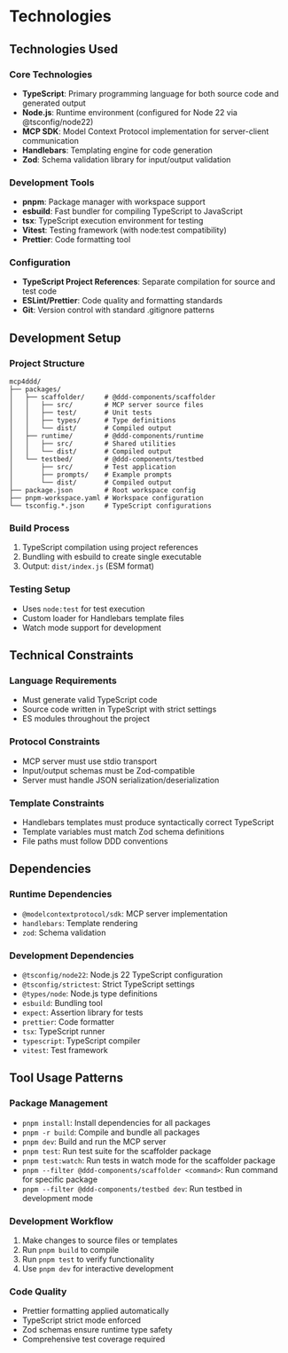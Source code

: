 # Technologies

## Technologies Used

### Core Technologies
- **TypeScript**: Primary programming language for both source code and generated output
- **Node.js**: Runtime environment (configured for Node 22 via @tsconfig/node22)
- **MCP SDK**: Model Context Protocol implementation for server-client communication
- **Handlebars**: Templating engine for code generation
- **Zod**: Schema validation library for input/output validation

### Development Tools
- **pnpm**: Package manager with workspace support
- **esbuild**: Fast bundler for compiling TypeScript to JavaScript
- **tsx**: TypeScript execution environment for testing
- **Vitest**: Testing framework (with node:test compatibility)
- **Prettier**: Code formatting tool

### Configuration
- **TypeScript Project References**: Separate compilation for source and test code
- **ESLint/Prettier**: Code quality and formatting standards
- **Git**: Version control with standard .gitignore patterns

## Development Setup

### Project Structure
```
mcp4ddd/
├── packages/
│   ├── scaffolder/     # @ddd-components/scaffolder
│   │   ├── src/        # MCP server source files
│   │   ├── test/       # Unit tests
│   │   ├── types/      # Type definitions
│   │   └── dist/       # Compiled output
│   ├── runtime/        # @ddd-components/runtime
│   │   ├── src/        # Shared utilities
│   │   └── dist/       # Compiled output
│   └── testbed/        # @ddd-components/testbed
│       ├── src/        # Test application
│       ├── prompts/    # Example prompts
│       └── dist/       # Compiled output
├── package.json        # Root workspace config
├── pnpm-workspace.yaml # Workspace configuration
└── tsconfig.*.json     # TypeScript configurations
```

### Build Process
1. TypeScript compilation using project references
2. Bundling with esbuild to create single executable
3. Output: `dist/index.js` (ESM format)

### Testing Setup
- Uses `node:test` for test execution
- Custom loader for Handlebars template files
- Watch mode support for development

## Technical Constraints

### Language Requirements
- Must generate valid TypeScript code
- Source code written in TypeScript with strict settings
- ES modules throughout the project

### Protocol Constraints
- MCP server must use stdio transport
- Input/output schemas must be Zod-compatible
- Server must handle JSON serialization/deserialization

### Template Constraints
- Handlebars templates must produce syntactically correct TypeScript
- Template variables must match Zod schema definitions
- File paths must follow DDD conventions

## Dependencies

### Runtime Dependencies
- `@modelcontextprotocol/sdk`: MCP server implementation
- `handlebars`: Template rendering
- `zod`: Schema validation

### Development Dependencies
- `@tsconfig/node22`: Node.js 22 TypeScript configuration
- `@tsconfig/strictest`: Strict TypeScript settings
- `@types/node`: Node.js type definitions
- `esbuild`: Bundling tool
- `expect`: Assertion library for tests
- `prettier`: Code formatter
- `tsx`: TypeScript runner
- `typescript`: TypeScript compiler
- `vitest`: Test framework

## Tool Usage Patterns

### Package Management
- `pnpm install`: Install dependencies for all packages
- `pnpm -r build`: Compile and bundle all packages
- `pnpm dev`: Build and run the MCP server
- `pnpm test`: Run test suite for the scaffolder package
- `pnpm test:watch`: Run tests in watch mode for the scaffolder package
- `pnpm --filter @ddd-components/scaffolder <command>`: Run command for specific package
- `pnpm --filter @ddd-components/testbed dev`: Run testbed in development mode

### Development Workflow
1. Make changes to source files or templates
2. Run `pnpm build` to compile
3. Run `pnpm test` to verify functionality
4. Use `pnpm dev` for interactive development

### Code Quality
- Prettier formatting applied automatically
- TypeScript strict mode enforced
- Zod schemas ensure runtime type safety
- Comprehensive test coverage required